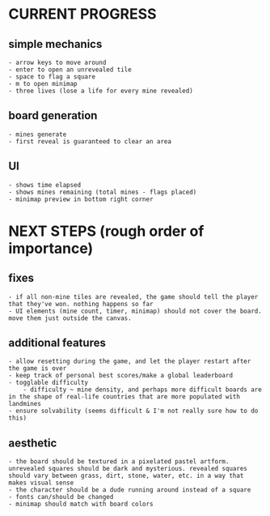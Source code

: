 # CURRENT PROGRESS

## simple mechanics

    - arrow keys to move around
    - enter to open an unrevealed tile
    - space to flag a square
    - m to open minimap
    - three lives (lose a life for every mine revealed)

## board generation

    - mines generate
    - first reveal is guaranteed to clear an area

## UI

    - shows time elapsed
    - shows mines remaining (total mines - flags placed)
    - minimap preview in bottom right corner

# NEXT STEPS (rough order of importance)

## fixes

    - if all non-mine tiles are revealed, the game should tell the player that they've won. nothing happens so far
    - UI elements (mine count, timer, minimap) should not cover the board. move them just outside the canvas.

## additional features

    - allow resetting during the game, and let the player restart after the game is over
    - keep track of personal best scores/make a global leaderboard
    - togglable difficulty
        - difficulty ~ mine density, and perhaps more difficult boards are in the shape of real-life countries that are more populated with landmines
    - ensure solvability (seems difficult & I'm not really sure how to do this)

## aesthetic

    - the board should be textured in a pixelated pastel artform. unrevealed squares should be dark and mysterious. revealed squares should vary between grass, dirt, stone, water, etc. in a way that makes visual sense
    - the character should be a dude running around instead of a square
    - fonts can/should be changed
    - minimap should match with board colors
